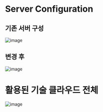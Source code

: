 # Server Configuration

## 기존 서버 구성

![image](https://user-images.githubusercontent.com/65845941/202455511-9dac5228-037a-4405-aa2a-d2cadf354b94.png)

## 변경 후

![image](https://user-images.githubusercontent.com/65845941/202456944-f6738edd-c5da-4546-9a33-44f1c941e2fb.png)

# 활용된 기술 클라우드 전체

![image](https://user-images.githubusercontent.com/65845941/202827976-080feea6-de7b-472b-a2b3-28cbc895b006.png)
